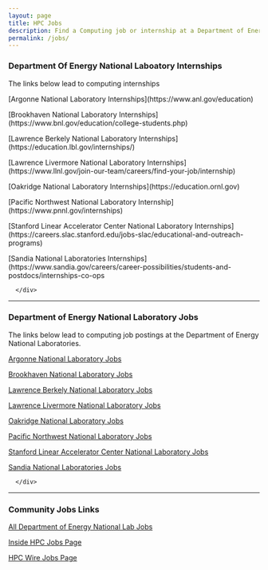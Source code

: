 ```yaml
---
layout: page
title: HPC Jobs
description: Find a Computing job or internship at a Department of Energy National Laboratory. 
permalink: /jobs/
---
```





   
   <div class="mb-4">
      <h3 class="mb-0">Department Of Energy National Laboatory Internships</h3>
      <p class="m-0">The links below lead to computing internships</p>
        <div class="mt-4">
         <p>
            [Argonne National Laboratory Internships](https://www.anl.gov/education)
         </p>
         <p>
             [Brookhaven National Laboratory Internships](https://www.bnl.gov/education/college-students.php)
         </p>
         <p>
            [Lawrence Berkely National Laboratory Internships](https://education.lbl.gov/internships/)
         </p>
         <p>
            [Lawrence Livermore National Laboratory Internships](https://www.llnl.gov/join-our-team/careers/find-your-job/internship)
         </p>
         <p>
            [Oakridge National Laboratory Internships](https://education.ornl.gov)
         </p>
         <p>
            [Pacific Northwest National Laboratory Internship](https://www.pnnl.gov/internships)            
         </p>
         <p> 
            [Stanford Linear Accelerator Center National Laboratory Internships](https://careers.slac.stanford.edu/jobs-slac/educational-and-outreach-programs)
         </p>
         <p>
            [Sandia National Laboratories Internships](https://www.sandia.gov/careers/career-possibilities/students-and-postdocs/internships-co-ops
         </p>
         
         
      
      </div>  
   </div>

   <hr>
   
   <div class="mb-4">
      <h3 class="mb-0">Department of Energy National Laboratory Jobs</h3>
      <p class="m-0">The links below lead to computing job postings at the Department of Energy National Laboratories.</p>
      <div class="mt-4">
         <p>
            <a href="https://www.anl.gov/cels/careers-in-computing" target="_blank">Argonne National Laboratory Jobs</a>
         </p>
         <p> 
            <a href="https://jobs.bnl.gov/search-jobs/" target="_blank">Brookhaven National Laboratory Jobs</a>
         </p>
         <p>
            <a href="https://cs.lbl.gov/careers/" target="_blank">Lawrence Berkely National Laboratory Jobs</a>
         </p>
         <p>
            <a href="https://computing.llnl.gov/careers" target="_blank">Lawrence Livermore National Laboratory Jobs</a>
         </p>
         <p>
            <a href="https://jobs.ornl.gov/go/Computational-Sciences-Jobs/4534300/" target="_blank">Oakridge National Laboratory Jobs</a>
         </p>
          <p> 
            <a href="https://careers.pnnl.gov" target="_blank">Pacific Northwest National Laboratory Jobs</a>
         </p>
         <p>
            <a href="https://careers.slac.stanford.edu" target="_blank">Stanford Linear Accelerator Center National Laboratory Jobs</a>
         </p>
         <p>
            <a href="https://www.sandia.gov/careers/career-possibilities/career-opportunities/computer-science/" target="_blank">Sandia National Laboratories Jobs</a>
         </p>
         
      </div>
   </div>

   <hr>

   <div class="mb-4">
      <h3 class="mb-0">Community Jobs Links</h3>
      <div class="mt-4">
         <p>
             <a href="https://www.energy.gov/jobs-national-labs" target="_blank">All Department of Energy National Lab Jobs</a>
            </p>
         <p>
            <a href="https://insidehpc.com/jobs/" target="_blank">Inside HPC Jobs Page</a>
         </p>
         <p> 
            <a href="https://jobs.hpcwire.com" target="_blank">HPC Wire Jobs Page</a>
         </p>
      </div>
   </div>
